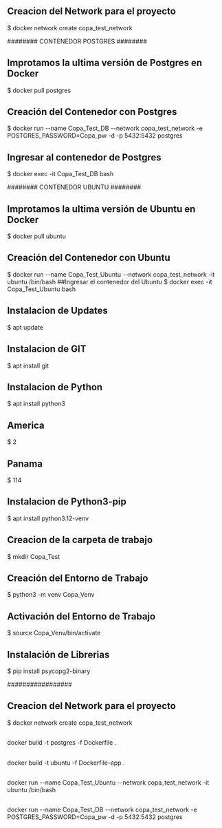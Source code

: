 ## Creacion del Network para el proyecto 
$ docker network create copa_test_network



######## CONTENEDOR POSTGRES ########
## Improtamos la ultima versión de Postgres en Docker 
$ docker pull postgres

## Creación del Contenedor con Postgres
$ docker run --name Copa_Test_DB --network copa_test_network -e POSTGRES_PASSWORD=Copa_pw -d -p 5432:5432 postgres

## Ingresar al contenedor de Postgres
$ docker exec -it Copa_Test_DB bash


######## CONTENEDOR UBUNTU ########
## Improtamos la ultima versión de Ubuntu en Docker 
$ docker pull ubuntu
## Creación del Contenedor con Ubuntu 
$ docker run --name Copa_Test_Ubuntu --network copa_test_network -it ubuntu /bin/bash
##Ingresar el contenedor del Ubuntu
$ docker exec -it Copa_Test_Ubuntu bash
## Instalacion de Updates
$ apt update
## Instalacion de GIT
$ apt install git
## Instalacion de Python
$ apt install python3
## America
$ 2
## Panama
$ 114 
## Instalacion de Python3-pip
$ apt install python3.12-venv
## Creacion de la carpeta de trabajo
$ mkdir Copa_Test
## Creación del Entorno de Trabajo
$ python3 -m venv Copa_Venv
## Activación del Entorno de Trabajo
$ source Copa_Venv/bin/activate
## Instalación de Librerias
$ pip install psycopg2-binary





#################
## Creacion del Network para el proyecto 
$ docker network create copa_test_network

##
docker build -t postgres -f Dockerfile .

##
docker build -t ubuntu -f Dockerfile-app .

##
docker run --name Copa_Test_Ubuntu --network copa_test_network -it ubuntu /bin/bash

##
docker run --name Copa_Test_DB --network copa_test_network -e POSTGRES_PASSWORD=Copa_pw -d -p 5432:5432 postgres

